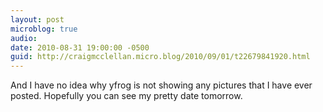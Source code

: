 ```yaml
---
layout: post
microblog: true
audio: 
date: 2010-08-31 19:00:00 -0500
guid: http://craigmcclellan.micro.blog/2010/09/01/t22679841920.html
---
```

And I have no idea why yfrog is not showing any pictures that I have ever posted.  Hopefully you can see my pretty date tomorrow.
